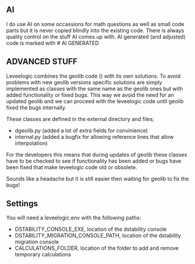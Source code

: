 ## AI 

I do use AI on some occassions for math questions as well as small code parts but it is never copied blindly into the existing code. There is always quality control on the stuff AI comes up with. AI generated (and adjusted) code is marked with # AI GENERATED

## ADVANCED STUFF

Leveelogic combines the geolib code () with its own solutions. To avoid problems with new geolib versions
specific solutions are simply implemented as classes with the same name as the geolib ones but with added
functionality or fixed bugs. This way we avoid the need for an updated geolib and we can proceed with 
the leveelogic code until geolib fixed the bugs internally.

These classes are defined in the external directory and files;

* dgeolib.py (added a lot of extra fields for convinience)
* internal.py (added a bugfix for allowing reference lines that allow interpolation)

For the developers this means that during updates of geolib these classes have to be checked to see if functionality has been added or bugs have been fixed that make leveelogic code old or obsolete. 

Sounds like a headache but it is still easier then waiting for geolib to fix the bugs!

## Settings

You will need a leveelogic.env with the following paths:

* DSTABILITY_CONSOLE_EXE, location of the dstability console
* DSTABILITY_MIGRATION_CONSOLE_PATH, location of the dstability migration console
* CALCULATIONS_FOLDER, location of the folder to add and remove temporary calculations